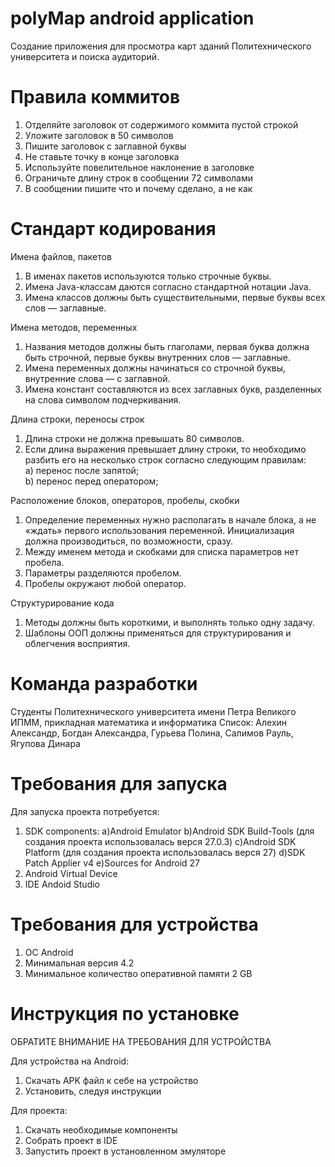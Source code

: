 polyMap android application
=============================

Создание приложения для просмотра карт зданий Политехнического университета и поиска аудиторий.

Правила коммитов
=============================
1) Отделяйте заголовок от содержимого коммита пустой строкой
2) Уложите заголовок в 50 символов
3) Пишите заголовок с заглавной буквы
4) Не ставьте точку в конце заголовка
5) Используйте повелительное наклонение в заголовке
6) Ограничьте длину строк в сообщении 72 символами
7) В сообщении пишите что и почему сделано, а не как

Стандарт кодирования
=============================
Имена файлов, пакетов   
  1) В именах пакетов используются только строчные буквы.  
  2) Имена Java-классам даются согласно стандартной нотации Java. 
  3) Имена классов должны быть существительными, первые буквы всех слов — заглавные.    
  
Имена методов, переменных  
  1) Названия методов должны быть глаголами, первая буква должна быть строчной, первые буквы внутренних слов — заглавные.  
  2) Имена переменных должны начинаться со строчной буквы, внутренние слова — с заглавной.   
  3) Имена констант составляются из всех заглавных букв, разделенных на слова символом подчеркивания.    

Длина строки, переносы строк     
  1) Длина строки не должна превышать 80 символов.   
  2) Если длина выражения превышает длину строки, то необходимо разбить его на несколько строк согласно следующим правилам:    
    а) перенос после запятой;    
    b) перенос перед оператором;   
    
Расположение блоков, операторов, пробелы, скобки    
  1) Определение переменных нужно располагать в начале блока, а не «ждать» первого использования переменной. Инициализация должна        производиться, по возможности, сразу.   
  2) Между именем метода и скобками для списка параметров нет пробела.   
  3) Параметры разделяются пробелом.   
  4) Пробелы окружают любой оператор.  
  
Структурирование кода   
  1) Методы должны быть короткими, и выполнять только одну задачу.   
  2) Шаблоны ООП должны применяться для структурирования и облегчения восприятия.

Команда разработки
=============================
Студенты Политехнического университета имени Петра Великого
ИПММ, прикладная математика и информатика
Список: Алехин Александр, Богдан Александра, Гурьева Полина, Салимов Рауль, Ягупова Динара

Требования для запуска
=============================
Для запуска проекта потребуется:
1) SDK components:
  a)Android Emulator
  b)Android SDK Build-Tools (для создания проекта использовалась верся 27.0.3)
  c)Android SDK Platform (для создания проекта использовалась верся 27)
  d)SDK Patch Applier v4
  e)Sources for Android 27
2) Android Virtual Device
3) IDE Andoid Studio

Требования для устройства
=============================
1) OC Android
2) Минимальная версия 4.2
3) Минимальное количество оперативной памяти 2 GB

Инструкция по установке
=============================
ОБРАТИТЕ ВНИМАНИЕ НА ТРЕБОВАНИЯ ДЛЯ УСТРОЙСТВА

Для устройства на Android:
1) Скачать APK файл к себе на устройство
2) Установить, следуя инструкции

Для проекта:
1) Скачать необходимые компоненты
2) Собрать проект в IDE
3) Запустить проект в установленном эмуляторе
